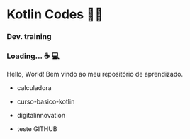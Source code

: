 #  Kotlin Codes :man_technologist:  #

### Dev. training  ### 

### Loading... :coffee: :computer:  ### 

Hello, World! Bem vindo ao meu repositório de aprendizado.

- calculadora

- curso-basico-kotlin

- digitalinnovation

- teste GITHUB

  
  
  
